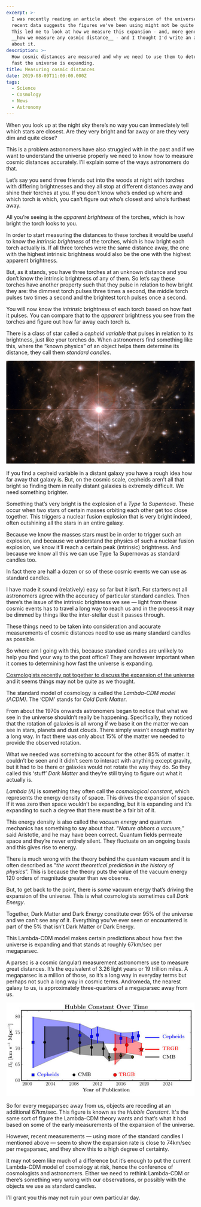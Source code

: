 ```yaml
---
excerpt: >-
  I was recently reading an article about the expansion of the universe and how
  recent data suggests the figures we've been using might not be quite correct.
  This led me to look at how we measure this expansion - and, more generically,
  __how we measure any cosmic distance__ - and I thought I'd write an article
  about it.
description: >-
  How cosmic distances are measured and why we need to use them to determine how
  fast the universe is expanding.
title: Measuring cosmic distances
date: 2019-08-09T11:00:00.000Z
tags:
  - Science
  - Cosmology
  - News
  - Astronomy
---
```

When you look up at the night sky there’s no way you can immediately tell which stars are closest. Are they very bright and far away or are they very dim and quite close?

This is a problem astronomers have also struggled with in the past and if we want to understand the universe properly we need to know how to measure cosmic distances accurately. I’ll explain some of the ways astronomers do that.

Let’s say you send three friends out into the woods at night with torches with differing brightnesses and they all stop at different distances away and shine their torches at you. If you don’t know who’s ended up where and which torch is which, you can’t figure out who’s closest and who’s furthest away.

All you’re seeing is the _apparent brightness_ of the torches, which is how bright the torch looks to you.

In order to start measuring the distances to these torches it would be useful to know the _intrinsic brightness_ of the torches, which is how bright each torch actually is. If all three torches were the same distance away, the one with the highest intrinsic brightness would also be the one with the highest apparent brightness.

But, as it stands, you have three torches at an unknown distance and you don’t know the intrinsic brightness of any of them. So let’s say these torches have another property such that they pulse in relation to how bright they are: the dimmest torch pulses three times a second, the middle torch pulses two times a second and the brightest torch pulses once a second.

You will now know the _intrinsic_ brightness of each torch based on how fast it pulses. You can compare that to the _apparent_ brightness you see from the torches and figure out how far away each torch is.

There is a class of star called a _cepheid variable_ that pulses in relation to its brightness, just like your torches do. When astronomers find something like this, where the “known physics” of an object helps them determine its distance, they call them _standard candles_.

![Cepheid variable stars.](/assets/images/posts/2019/08/2019-08-09-cepheid.jpg "@itemprop=image")

If you find a cepheid variable in a distant galaxy you have a rough idea how far away that galaxy is. But, on the cosmic scale, cepheids aren’t all that bright so finding them in really distant galaxies is extremely difficult. We need something brighter.

Something that’s very bright is the explosion of a _Type 1a Supernova_. These occur when two stars of certain masses orbiting each other get too close together. This triggers a nuclear fusion explosion that is very bright indeed, often outshining all the stars in an entire galaxy.

Because we know the masses stars must be in order to trigger such an explosion, and because we understand the physics of such a nuclear fusion explosion, we know it’ll reach a certain peak (intrinsic) brightness. And because we know all this we can use Type 1a Supernovas as standard candles too.

In fact there are half a dozen or so of these cosmic events we can use as standard candles.

I have made it sound (relatively) easy so far but it isn’t. For starters not all astronomers agree with the accuracy of particular standard candles. Then there’s the issue of the intrinsic brightness we see — light from these cosmic events has to travel a long way to reach us and in the process it may be dimmed by things like the inter-stellar dust it passes through.

These things need to be taken into consideration and accurate measurements of cosmic distances need to use as many standard candles as possible.

So where am I going with this, because standard candles are unlikely to help you find your way to the post office? They are however important when it comes to determining how fast the universe is expanding. 

[Cosmologists recently got together to discuss the expansion of the universe](https://www.quantamagazine.org/cosmologists-debate-how-fast-the-universe-is-expanding-20190808/ "Read about the conference.") and it seems things may not be quite as we thought.

The standard model of cosmology is called the _Lambda-CDM model (ΛCDM)_. The ‘CDM’ stands for _Cold Dark Matter_. 

From about the 1970s onwards astronomers began to notice that what we see in the universe shouldn’t really be happening. Specifically, they noticed that the rotation of galaxies is all wrong if we base it on the matter we can see in stars, planets and dust clouds. There simply wasn’t enough matter by a long way. In fact there was only about 15% of the matter we needed to provide the observed rotation.

What we needed was something to account for the other 85% of matter. It couldn’t be seen and it didn’t seem to interact with anything except gravity, but it had to be there or galaxies would not rotate the way they do. So they called this ‘stuff’ _Dark Matter_ and they’re still trying to figure out what it actually is. 

_Lambda (Λ)_ is something they often call the _cosmological constant_, which represents the energy density of space. This drives the expansion of space. If it was zero then space wouldn’t be expanding, but it is expanding and it’s expanding to such a degree that there must be a fair bit of it.

This energy density is also called the _vacuum energy_ and quantum mechanics has something to say about that. “_Nature abhors a vacuum,_” said Aristotle, and he may have been correct. Quantum fields permeate space and they’re never entirely silent. They fluctuate on an ongoing basis and this gives rise to energy.

There is much wrong with the theory behind the quantum vacuum and it is often described as "_the worst theoretical prediction in the history of physics_”. This is because the theory puts the value of the vacuum energy 120 orders of magnitude greater than we observe.

But, to get back to the point, there is _some_ vacuum energy that’s driving the expansion of the universe. This is what cosmologists sometimes call _Dark Energy_.

Together, Dark Matter and Dark Energy constitute over 95% of the universe and we can’t see any of it. Everything you’ve ever seen or encountered is part of the 5% that isn’t Dark Matter or Dark Energy.

This Lambda-CDM model makes certain predictions about how fast the universe is expanding and that stands at roughly 67km/sec per megaparsec. 

A parsec is a cosmic (angular) measurement astronomers use to measure great distances. It’s the equivalent of 3.26 light years or 19 trillion miles. A megaparsec is a million of those, so it’s a long way in everyday terms but perhaps not such a long way in cosmic terms. Andromeda, the nearest galaxy to us, is approximately three-quarters of a megaparsec away from us.

![The Hubble constant over time.](/assets/images/posts/2019/08/2019-08-09-hubble-constant.jpg "caption=The Hubble constant over time.|class=s50 right|title=The Hubble constant over time.|@itemprop=image")

So for every megaparsec away from us, objects are receding at an additional 67km/sec. This figure is known as the _Hubble Constant_. It's the same sort of figure the Lambda-CDM theory wants and that’s what it had based on some of the early measurements of the expansion of the universe.

However, recent measurements — using more of the standard candles I mentioned above — seem to show the expansion rate is close to 74km/sec per megaparsec, and they show this to a high degree of certainty.

It may not seem like much of a difference but it’s enough to put the current Lambda-CDM model of cosmology at risk, hence the conference of cosmologists and astronomers. Either we need to rethink Lambda-CDM or there’s something very wrong with our observations, or possibly with the objects we use as standard candles.

I’ll grant you this may not ruin your own particular day.

